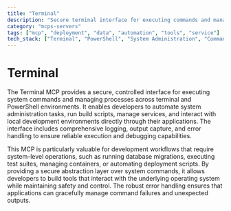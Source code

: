 ```yaml
---
title: "Terminal"
description: "Secure terminal interface for executing commands and managing processes with robust logging and error handling for system administration and development tasks."
category: "mcps-servers"
tags: ["mcp", "deployment", "data", "automation", "tools", "service"]
tech_stack: ["Terminal", "PowerShell", "System Administration", "Command Line", "Process Management"]
---
```


# Terminal

The Terminal MCP provides a secure, controlled interface for executing system commands and managing processes across terminal and PowerShell environments. It enables developers to automate system administration tasks, run build scripts, manage services, and interact with local development environments directly through their applications. The interface includes comprehensive logging, output capture, and error handling to ensure reliable execution and debugging capabilities.

This MCP is particularly valuable for development workflows that require system-level operations, such as running database migrations, executing test suites, managing containers, or automating deployment scripts. By providing a secure abstraction layer over system commands, it allows developers to build tools that interact with the underlying operating system while maintaining safety and control. The robust error handling ensures that applications can gracefully manage command failures and unexpected outputs.

